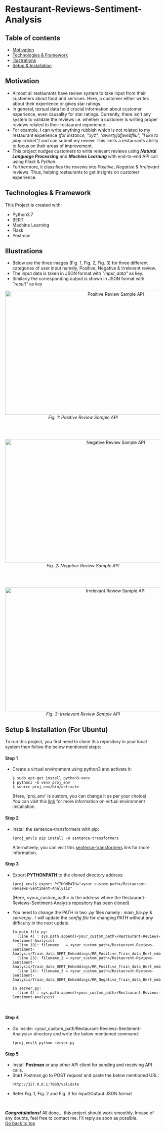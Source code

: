 # Restaurant-Reviews-Sentiment-Analysis
<a id="top"></a>
## Table of contents
* <a href="#motivation">Motivation</a>
* <a href="#technologies_&_framework">Technologies & Framework</a>
* <a href="#illustrations">Illustrations</a>
* <a href="#setup-&-installation">Setup & Installation</a>

<a id="motivation"></a>
## Motivation 

* Almost all restaurants have review system to take input from their customers about food and services. Here, a customer either writes about their experience or gives star ratings.
* In general, textual data hold crucial information about customer experience, even causality for star ratings. 
Currently, there isn't any system to validate the reviews i.e. whether a customer is writing proper reviews related to their restaurant experience.
* For example, I can write anything rubbish which is not related to my restaurant experience *(for instance, "xyz", "qwertyjafjwebfliu", "I like to play cricket")* and can submit my review. This limits a restaurants ability to focus on their areas of improvement.
* This project nudges customers to write relevant reviews using **_Natural Language Processing_** and **_Machine Learning_** with end-to-end API call using _Flask_ & _Python_.
* Furthermore, it classifies the reviews into _Positive_, _Negative_ & _Irrelevant_ reviews. Thus, helping restaurants to get insights on customer experience.

<a id="technologies_&_framework"></a>
## Technologies & Framework  
This Project is created with:
* Python3.7 
* BERT
* Machine Learning
* Flask
* Postman

<a id="illustrations"></a>
## Illustrations  
* Below are the three images (Fig. 1, Fig. 2, Fig. 3) for three different categories of user input namely, Positive, Negative & Irrelevant review. 
* The input data is taken in JSON format with _"input_data"_ as key.
* Similarly the corresponding output is shown in JSON format with _"result"_ as key

<p align="center">
  <img src="https://github.com/amaan-ai/Restaurant-Reviews-Sentiment-Analysis/blob/master/images/Positive_review.png" alt="Positive Review Sample API"  width="700" height="400"/>
  <br>
  <em>Fig. 1: Positive Review Sample API</em>
</p>
<br>
<br>
<p align="center">
  <img src="https://github.com/amaan-ai/Restaurant-Reviews-Sentiment-Analysis/blob/master/images/Negative_review.png" alt="Negative Review Sample API"  width="700" height="400"/>
  <br>
  <em>Fig. 2: Negative Review Sample API</em>
</p>
<br>
<br>
<p align="center">
  <img src="https://github.com/amaan-ai/Restaurant-Reviews-Sentiment-Analysis/blob/master/images/Irrelevant_review.png" alt="Irrelevant Review Sample API"  width="700" height="400"/>
  <br>
  <em>Fig. 3: Irrelevant Review Sample API</em>
</p>


<a id="setup-&-installation"></a>
## Setup & Installation (For Ubuntu)  <a id="setup-&-installation"></a>
To run this project, you first need to clone this repository in your local system then follow the below mentioned steps:
#### Step 1
* Create a virtual environment using python3 and activate it: 
  ```
  $ sudo apt-get install python3-venv
  $ python3 -m venv proj_env
  $ source proj_env/bin/activate
  ```
  (Here, 'proj_env' is custom, you can change it as per your choice)<br>
  You can visit this <a href="https://packaging.python.org/guides/installing-using-pip-and-virtual-environments/">link</a> for more information on virtual environment installation.
  
#### Step 2
* Install the sentence-transformers with pip:
  ```
  (proj_env)$ pip install -U sentence-transformers
  ```
  Alternatively, you can visit this <a href="https://pypi.org/project/sentence-transformers/">sentence-transformers</a> link for more information.
  
#### Step 3
* Export **PYTHONPATH** to the cloned directory address:
  ```
  (proj_env)$ export PYTHONPATH="<your_custom_path>/Restaurant-Reviews-Sentiment-Analysis"
  ```
  (Here, <your_custom_path> is the address where the Restaurant-Reviews-Sentiment-Analysis repository has been cloned)
  
* You need to change the PATH in two _.py_ files namely : _main_file.py_ &  _server.py_ . I will update the _config file_ for changing PATH without any difficulty in the next update.  
  ```
  In main_file.py:
    (line 4) : sys.path.append(<your_custom_path>/Restaurant-Reviews-Sentiment-Analysis)
    (line 19): filename   = <your_custom_path>/Restaurant-Reviews-Sentiment-Analysis/Train_data_BERT_Embeddings/RR_Positive_Train_data_Bert_embeddings.sav
    (line 23): filename_2 = <your_custom_path>/Restaurant-Reviews-Sentiment-Analysis/Train_data_BERT_Embeddings/RR_Positive_Train_data_Bert_embeddings.sav
    (line 24): filename_3 = <your_custom_path>/Restaurant-Reviews-Sentiment-Analysis/Train_data_BERT_Embeddings/RR_Negative_Train_data_Bert_embeddings.sav
    
  In server.py:
    (line 4) : sys.path.append(<your_custom_path>/Restaurant-Reviews-Sentiment-Analysis)
  ```
<br>

#### Step 4
* Go inside: <your_custom_path/Restaurant-Reviews-Sentiment-Analysis> directory and write the below mentioned command:
  ```
  (proj_env)$ python server.py
  ```

#### Step 5
* Install **Postman** or any other API client for sending and receiving API calls.
* Start Postman,go to POST request and paste the below mentioned URL:
  ```
  http://127.0.0.1:7000/validate
  ```
* Refer Fig. 1, Fig. 2 and Fig. 3 for Input/Output JSON format

<br>

***Congratulations!*** All done... this project should work smoothly. Incase of any doubts, feel free to contact me. I'll reply as soon as possible.
<br>
<a href="#top">Go back to top</a>
